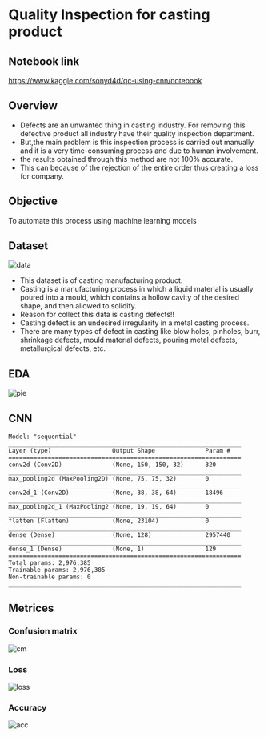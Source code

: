 # Quality Inspection for casting product

## Notebook link
https://www.kaggle.com/sonyd4d/qc-using-cnn/notebook
## Overview
* Defects are an unwanted thing in casting industry. For removing this defective product all industry have their quality inspection department. 
* But,the main problem is this inspection process is carried out manually and it is a very time-consuming process and due to human involvement.
* the results obtained through this method are not 100% accurate. 
* This can because of the rejection of the entire order thus creating a loss for company.

## Objective
To automate this process using machine learning models 

## Dataset
![data](https://user-images.githubusercontent.com/20265851/136126372-f8bc20a9-e358-40f8-9d07-4e22e723039f.png)
* This dataset is of casting manufacturing product.
* Casting is a manufacturing process in which a liquid material is usually poured into a mould, which contains a hollow cavity of the desired shape, and then allowed to solidify.
* Reason for collect this data is casting defects!!
* Casting defect is an undesired irregularity in a metal casting process.
* There are many types of defect in casting like blow holes, pinholes, burr, shrinkage defects, mould material defects, pouring metal defects, metallurgical defects, etc.

## EDA
![pie](https://user-images.githubusercontent.com/20265851/136126404-df70c5e6-36fb-4755-91e4-4752afbade4e.png)

## CNN
    Model: "sequential"
    _________________________________________________________________
    Layer (type)                 Output Shape              Param #   
    =================================================================
    conv2d (Conv2D)              (None, 150, 150, 32)      320       
    _________________________________________________________________
    max_pooling2d (MaxPooling2D) (None, 75, 75, 32)        0         
    _________________________________________________________________
    conv2d_1 (Conv2D)            (None, 38, 38, 64)        18496     
    _________________________________________________________________
    max_pooling2d_1 (MaxPooling2 (None, 19, 19, 64)        0         
    _________________________________________________________________
    flatten (Flatten)            (None, 23104)             0         
    _________________________________________________________________
    dense (Dense)                (None, 128)               2957440   
    _________________________________________________________________
    dense_1 (Dense)              (None, 1)                 129       
    =================================================================
    Total params: 2,976,385
    Trainable params: 2,976,385
    Non-trainable params: 0
    _________________________________________________________________

## Metrices 

### Confusion matrix
![cm](https://user-images.githubusercontent.com/20265851/136126554-b22cb27b-890b-4a90-afae-3dc7d34d7be1.png)

### Loss
![loss](https://user-images.githubusercontent.com/20265851/136126546-839ddd81-46e5-4324-9f2f-f60e28a7f703.png)

### Accuracy
![acc](https://user-images.githubusercontent.com/20265851/136126529-6c40476f-967f-4f38-8fab-7f79d46c4bef.png)


